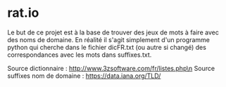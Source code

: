 # rat.io

Le but de ce projet est à la base de trouver des jeux de mots à faire avec des noms de domaine. En réalité il s'agit simplement d'un programme python qui cherche dans le fichier dicFR.txt (ou autre si changé) des correspondances avec les mots dans suffixes.txt.

Source dictionnaire : http://www.3zsoftware.com/fr/listes.php\n
Source suffixes nom de domaine : https://data.iana.org/TLD/
